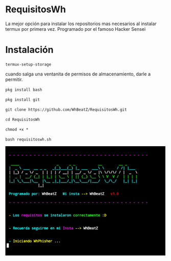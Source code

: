 # RequisitosWh

La mejor opción para instalar los repositorios mas necesarios al instalar termux por primera vez.
Programado por el famoso Hacker Sensei

# Instalación

`termux-setup-storage`

cuando salga una ventanita de permisos de almacenamiento, darle a permitir.

`pkg install bash`

`pkg install git`

`git clone https://github.com/WhBeatZ/RequisitosWh.git`

`cd RequisitosWh`

`chmod +x *`

`bash requisitoswh.sh`

<img src= https://github.com/WhBeatZ/RequisitosWh/blob/main/files/foto1.png width="500"/>
